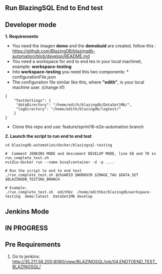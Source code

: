 
## Run BlazingSQL End to End test

## Developer mode

**1. Requirements**
-  You need the imagen **demo** and the **demobuid** are created, follow this : https://github.com/BlazingDB/blazingdb-automation/blob/develop/README.md
-  You need a workspace  for end to end tes in your local machinet, example: **workspace-testing**
-  Into **workspace-testing** you need this  two components: 
        * configurationFile.json
-  The configuration file similar like this, where  **"edith"**, is your local machine user. (change it!)
```shell-script
{
    "TestSettings": {
     "dataDirectory": "/home/edith/blazingdb/DataSet1Mb/",
     "logDirectory": "/home/edith/blazingdb/logtest/"
    }
}
```
- Clone this repo and use: feature/sprint16-e2e-automation  branch

**2. Launch the script to run end to end test**
```shell-script
cd blazingdb-automation/docker/blazingsql-testing

#  Comment JENKINS MODE and descoment DEVELOP MODE, line 68 and 70 in run_complete_test.sh
nvidia-docker run --name bzsqlcontainer -d -p ....

# Run the script to end to end test
./run_complete_test.sh $USUARIO $WORKDIR $IMAGE_TAG $DATA_SET $BLAZINGDB_TESTING_BRANCH

# Example:
./run_complete_test.sh  edithbz  /home/edithbz/blazingdb/workspace-testing  demo:latest  DataSet1Mb develop
```

## Jenkins Mode

## IN PROGRESS

## Pre Requirements

1.  Go to jenkins:  http://35.211.56.200:8080/view/BLAZINGSQL/job/04.ENDTOEND_TEST_BLAZINGSQL/

